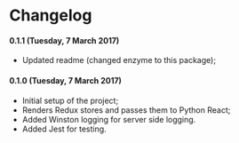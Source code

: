# Changelog

#### 0.1.1 (Tuesday, 7 March 2017)

- Updated readme (changed enzyme to this package);

#### 0.1.0 (Tuesday, 7 March 2017)

- Initial setup of the project;
- Renders Redux stores and passes them to Python React;
- Added Winston logging for server side logging.
- Added Jest for testing.
